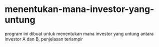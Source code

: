 # menentukan-mana-investor-yang-untung
program ini dibuat untuk menentukan mana investor yang untung antara investor A dan B, penjelasan terlampir
